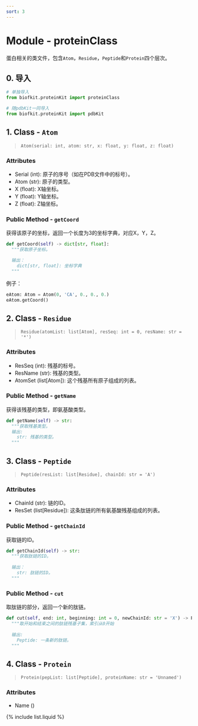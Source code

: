 ```yaml
---
sort: 3
---
```


# Module - proteinClass

蛋白相关的类文件，包含`Atom`，`Residue`，`Peptide`和`Protein`四个层次。

## 0. 导入
```python
# 单独导入
from biofkit.proteinKit import proteinClass

# 随pdbKit一同导入
from biofkit.proteinKit import pdbKit
```

## 1. Class - `Atom`

> `Atom(serial: int, atom: str, x: float, y: float, z: float)`

### Attributes
* Serial (int): 原子的序号（如在PDB文件中的标号）。
* Atom (str): 原子的类型。
* X (float): X轴坐标。
* Y (float): Y轴坐标。
* Z (float): Z轴坐标。

### Public Method - `getCoord`
获得该原子的坐标，返回一个长度为3的坐标字典，对应X，Y，Z。
```python
def getCoord(self) -> dict[str, float]:
  """获取原子坐标。

  输出：
    dict[str, float]: 坐标字典
  """
```
例子：
```python
eAtom: Atom = Atom(0, 'CA', 0., 0., 0.)
eAtom.getCoord()
```

## 2. Class - `Residue`

> `Residue(atomList: list[Atom], resSeq: int = 0, resName: str = '*')`

### Attributes
* ResSeq (int): 残基的标号。
* ResName (str): 残基的类型。
* AtomSet (list[Atom]): 这个残基所有原子组成的列表。

### Public Method - `getName`
获得该残基的类型，即氨基酸类型。
```python
def getName(self) -> str:
  """获取残基类型。
  输出:
    str: 残基的类型。
  """
```

## 3. Class - `Peptide`

> `Peptide(resList: list[Residue], chainId: str = 'A')`

### Attributes
* ChainId (str): 链的ID。
* ResSet (list[Residue]): 这条肽链的所有氨基酸残基组成的列表。

### Public Method - `getChainId`
获取链的ID。
```python
def getChainId(self) -> str:
  """获取肽链的ID。
  
  输出：
    str: 肽链的ID。
  """
```

### Public Method - `cut`
取肽链的部分，返回一个新的肽链。
```python
def cut(self, end: int, beginning: int = 0, newChainId: str = 'X') -> Peptide:
  """取开始和结束之间的肽链残基子集，索引从0开始
  
  输出:
    Peptide: 一条新的肽链。
  """
```

## 4. Class - `Protein`

> `Protein(pepList: list[Peptide], proteinName: str = 'Unnamed')`

### Attributes
* Name ()

{% include list.liquid %}
